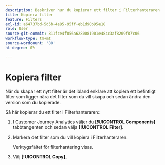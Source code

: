 ```yaml
---
description: Beskriver hur du kopierar ett filter i Filterhanteraren
title: Kopiera filter
feature: Filters
exl-id: a64737bd-5d5b-4e85-95ff-eb1d90b95e18
role: User
source-git-commit: 811fce4f056a6280081901e484c3af8209f87c06
workflow-type: tm+mt
source-wordcount: '80'
ht-degree: 0%

---
```


# Kopiera filter

När du skapar ett nytt filter är det ibland enklare att kopiera ett befintligt filter som ligger nära det filter som du vill skapa och sedan ändra den version som du kopierade.

Så här kopierar du ett filter i Filterhanteraren:

1. I Customer Journey Analytics väljer du **[!UICONTROL Components]** tabbtangenten och sedan välja **[!UICONTROL Filter]**.

1. Markera det filter som du vill kopiera i Filterhanteraren.

   Verktygsfältet för filterhantering visas.

1. Välj **[!UICONTROL Copy]**.
